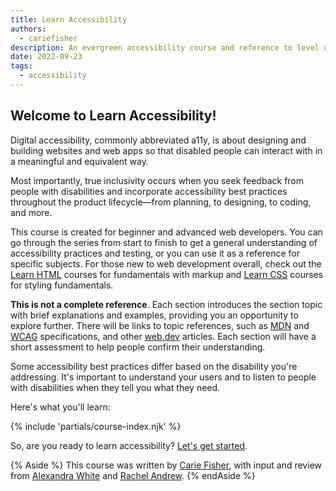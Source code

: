 ```yaml
---
title: Learn Accessibility
authors:
  - cariefisher
description: An evergreen accessibility course and reference to level up your web development.
date: 2022-09-23
tags:
  - accessibility
---
```


## Welcome to Learn Accessibility!

Digital accessibility, commonly abbreviated a11y, is about designing and building websites and web apps so that disabled people can interact with in a meaningful and equivalent way.

Most importantly, true inclusivity occurs when you seek feedback from people with disabilities and incorporate accessibility best practices throughout the product lifecycle—from planning, to designing, to coding, and more.

This course is created for beginner and advanced web developers.
You can go through the series from start to finish
to get a general understanding of accessibility practices and testing,
or you can use it as a reference for specific subjects.
For those new to web development overall, check out the
[Learn HTML](/learn/html) courses for fundamentals with markup and
[Learn CSS](/learn/css) courses for styling fundamentals.

**This is not a complete reference**. Each section introduces the section topic
with brief explanations and examples, providing you an opportunity to explore
further. There will be links to topic references, such as
[MDN](https://developer.mozilla.org) and
[WCAG](https://www.w3.org/WAI/standards-guidelines/) specifications, and other
[web.dev](/learn) articles. Each section will have a short assessment to help
people confirm their understanding.

Some accessibility best practices differ based on the disability you're
addressing. It's important to understand your users and to
listen to people with disabilities when they tell you what they need.

Here's what you'll learn:

{% include 'partials/course-index.njk' %}

So, are you ready to learn accessibility? [Let's get started](/learn/accessibility/why).

{% Aside %}
This course was written by [Carie Fisher](https://twitter.com/cariefisher), with input and review from [Alexandra White](https://twitter.com/heyawhite) and [Rachel Andrew](https://twitter.com/rachelandrew).
{% endAside %}
